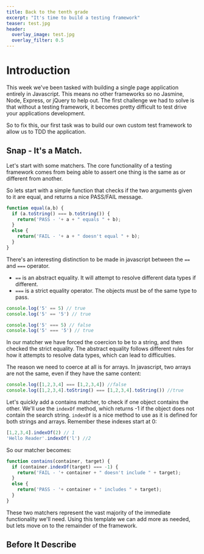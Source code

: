 ```yaml
---
title: Back to the tenth grade
excerpt: "It's time to build a testing framework"
teaser: test.jpg
header:
  overlay_image: test.jpg
  overlay_filter: 0.5
---
```


# Introduction

This week we've been tasked with building a single page application entirely in Javascript. This means no other frameworks so no Jasmine, Node, Express, or jQuery to help out. The first challenge we had to solve is that without a testing framework, it becomes pretty difficult to test drive your applications development.

So to fix this, our first task was to build our own custom test framework to allow us to TDD the application.

## Snap - It's a Match.

Let's start with some matchers. The core functionality of a testing framework comes from being able to assert one thing is the same as or different from another.

So lets start with a simple function that checks if the two arguments given to it are equal, and returns a nice PASS/FAIL message.

```javascript
function equal(a,b) {
  if (a.toString() === b.toString()) {
    return('PASS - '+ a + " equals " + b);
  }
  else {
    return('FAIL - '+ a + " doesn't equal " + b);
  }
}
```

There's an interesting distinction to be made in javascript between the `==` and `===` operator.

- `==` is an abstract equality. It will attempt to resolve different data types if different.
- `===` is a strict equality operator. The objects must be of the same type to pass.

```javascript
console.log('5' == 5) // true
console.log('5' == '5') // true

console.log('5' === 5) // false
console.log('5' === '5') // true
```

In our matcher we have forced the coercion to be to a string, and then checked the strict equality. The abstract equality follows different rules for how it attempts to resolve data types, which can lead to difficulties.

The reason we need to coerce at all is for arrays. In javascript, two arrays are not the same, even if they have the same content:

```javascript
console.log([1,2,3,4] === [1,2,3,4]) //false
console.log([1,2,3,4].toString() === [1,2,3,4].toString()) //true
```
Let's quickly add a contains matcher, to check if one object contains the other. We'll use the `indexOf` method, which returns -1 if the object does not contain the search string. `indexOf` is a nice method to use as it is defined for both strings and arrays. Remember these indexes start at 0:

```javascript
[1,2,3,4].indexOf(2) // 1
'Hello Reader'.indexOf('l') //2
```
So our matcher becomes:

```javascript
function contains(container, target) {
  if (container.indexOf(target) === -1) {
    return('FAIL - '+ container + " doesn't include " + target);
  }
  else {
    return('PASS - '+ container + " includes " + target);
  }
}
```

These two matchers represent the vast majority of the immediate functionality we'll need. Using this template we can add more as needed, but lets move on to the remainder of the framework.

## Before It Describe
